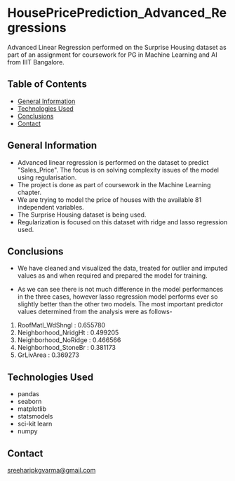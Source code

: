 # HousePricePrediction_Advanced_Regressions
Advanced Linear Regression performed on the Surprise Housing dataset as part of an assignment for coursework for PG in Machine Learning and AI from IIIT Bangalore.


## Table of Contents
* [General Information](#general-information)
* [Technologies Used](#technologies-used)
* [Conclusions](#conclusions)
* [Contact](#contact)

<!-- You can include any other section that is pertinent to your problem -->

## General Information
- Advanced linear regression is performed on the dataset to predict "Sales_Price". The focus is on solving complexity issues of the model using regularisation.
- The project is done as part of coursework in the Machine Learning chapter. 
- We are trying to model the price of houses with the available 81 independent variables. 
- The Surprise Housing dataset is being used. 
- Regularization is focused on this dataset with ridge and lasso regression used. 

<!-- You don't have to answer all the questions - just the ones relevant to your project. -->

## Conclusions
* We have cleaned and visualized the data, treated for outlier and imputed values as and when required and prepared the model for training. 

* As we can see there is not much difference in the model performances in the three cases, however lasso regression model performs ever so slightly better than the other two models. The most important predictor values determined from the analysis were as follows-
1. RoofMatl_WdShngl : 0.655780
2. Neighborhood_NridgHt : 0.499205
3. Neighborhood_NoRidge : 0.466566
4. Neighborhood_StoneBr : 0.381173
5. GrLivArea : 0.369273


## Technologies Used
- pandas
- seaborn
- matplotlib
- statsmodels
- sci-kit learn
- numpy

<!-- As the libraries versions keep on changing, it is recommended to mention the version of library used in this project -->

## Contact
sreeharipkgvarma@gmail.com


<!-- Optional -->
<!-- ## License -->
<!-- This project is open source and available under the [... License](). -->
